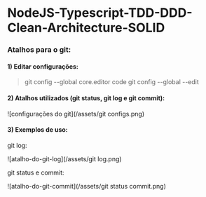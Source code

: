 # NodeJS-Typescript-TDD-DDD-Clean-Architecture-SOLID
 
### Atalhos para o git:

#### 1) Editar configurações:
> git config --global core.editor code
git config --global --edit

#### 2) Atalhos utilizados (git status, git log e git commit):

![configurações do git](/assets/git configs.png)
 
#### 3) Exemplos de uso:

git log:

![atalho-do-git-log](/assets/git log.png)

 
git status e commit:

![atalho-do-git-commit](/assets/git status commit.png)
